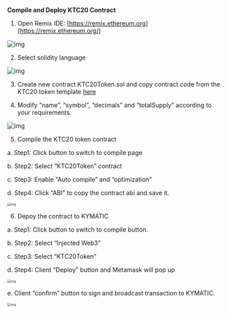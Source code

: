 **Compile and Deploy KTC20 Contract**

1. Open Remix IDE: [https://remix.ethereum.org](https://remix.ethereum.org/)

![img](https://lh6.googleusercontent.com/zwki3hgBILOzXHtayDLvNCrmOXv6LTUQAIG02lRkOtzOtNJsUbIBXB7LUoN6RF8PbvkUGcRuLCA36I_RdqJCQVrfeZpwfbpfwlN7R0s3fJGMSTdMT8y56ngL3qCocUPW65UJ2bQZ)

2. Select solidity language

![img](https://lh3.googleusercontent.com/aLlINgoy2Luj45ZKVxPTExUS4I2QoX3WHzmLbO7_CJHQiL3plGvx0iCaI2YTGE8QmnhytN-HDOPvhGixQ7utrA_o9UJJVaujmQ5yj7ET8ju12Jh0luVtZHgpLGmOx9LUoFnzu2Eg)

3. Create new contract KTC20Token.sol and copy contract code from the KTC20 token template [here](KTC20Token.template)


4. Modify “name”, “symbol”, “decimals” and “totalSupply” according to your requirements.

![img](/assets/fixed/6.png)

5. Compile the KTC20 token contract

a. Step1: Click button to switch to compile page

b. Step2: Select “KTC20Token” contract

c. Step3: Enable “Auto compile” and “optimization”

d. Step4: Click “ABI” to copy the contract abi and save it.

<img src="/assets/fixed/7.png" alt="img" style="zoom:50%;" />

6. Depoy the contract to KYMATIC

a. Step1: Click button to switch to compile button.

b. Step2: Select “Injected Web3”

c. Step3: Select “KTC20Token”

d. Step4: Client “Deploy” button and Metamask will pop up

<img src="https://lh5.googleusercontent.com/lsWXpUN12iRTzMSJZpb8HFBL2ycH7JVPlrMqlK7aLOl4zLanqlp-3UHbranHk__tugeqWfnjg1k_2_0VnZlzJkJucJw3R-JDoxP84rAPWOJc1Oi5dgJZA3wRzyjwxKiy_6BdcBMb" alt="img" style="zoom:50%;" />

e.   Client “confirm” button to sign and broadcast transaction to KYMATIC.

<img src="/assets/fixed/8.png" alt="img" style="zoom:50%;" />